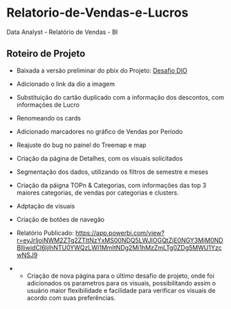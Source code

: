# Relatorio-de-Vendas-e-Lucros
Data Analyst - Relatório de Vendas - BI


## Roteiro de Projeto

- Baixada a versão preliminar do pbix do Projeto: [Desafio DIO](https://katherineoelsner.com/)

- Adicionado o link da dio a imagem

- Substituição do cartão duplicado com a informação dos descontos, com informações de Lucro

- Renomeando os cards

- Adicionado marcadores no gráfico de Vendas por Período

- Reajuste do bug no painel do Treemap e map

- Criação da página de Detalhes, com os visuais solicitados

- Segmentação dos dados, utilizando os filtros de semestre e meses

- Criação da páigna TOPn & Categorias, com informações das top 3 maiores categorias, de vendas por categorias e clusters.

- Adptação de visuais

- Criação de botões de navegão 

- Relatório Publicado: https://app.powerbi.com/view?r=eyJrIjoiNWM2ZTg2ZTItNzYxMS00NDQ5LWJlOGQtZjE0NGY3MjM0NDBlIiwidCI6IjlhNTU0YWQzLWI1MmItNDg2Mi1hMzZmLTg0ZDg5MWU1YzcwNSJ9

- - Criação de nova página para o último desafio de projeto, onde foi adicionados os parametros para os visuais, possibilitando assim o usuário maior flexibilidade e facilidade para verificar os visuais de acordo com suas preferências.
